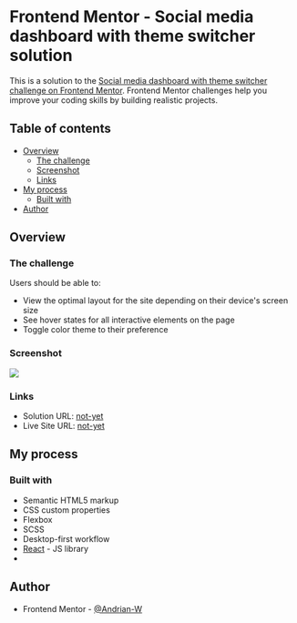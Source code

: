 # Frontend Mentor - Social media dashboard with theme switcher solution

This is a solution to the [Social media dashboard with theme switcher challenge on Frontend Mentor](https://www.frontendmentor.io/challenges/social-media-dashboard-with-theme-switcher-6oY8ozp_H). Frontend Mentor challenges help you improve your coding skills by building realistic projects. 

## Table of contents

- [Overview](#overview)
  - [The challenge](#the-challenge)
  - [Screenshot](#screenshot)
  - [Links](#links)
- [My process](#my-process)
  - [Built with](#built-with)
- [Author](#author)


## Overview

### The challenge

Users should be able to:

- View the optimal layout for the site depending on their device's screen size
- See hover states for all interactive elements on the page
- Toggle color theme to their preference

### Screenshot

![](./ilustration.jpg)

### Links

- Solution URL: [not-yet]()
- Live Site URL: [not-yet]()

## My process

### Built with

- Semantic HTML5 markup
- CSS custom properties
- Flexbox
- SCSS
- Desktop-first workflow
- [React](https://reactjs.org/) - JS library
-
## Author

- Frontend Mentor - [@Andrian-W](https://www.frontendmentor.io/profile/Andrian-W)

